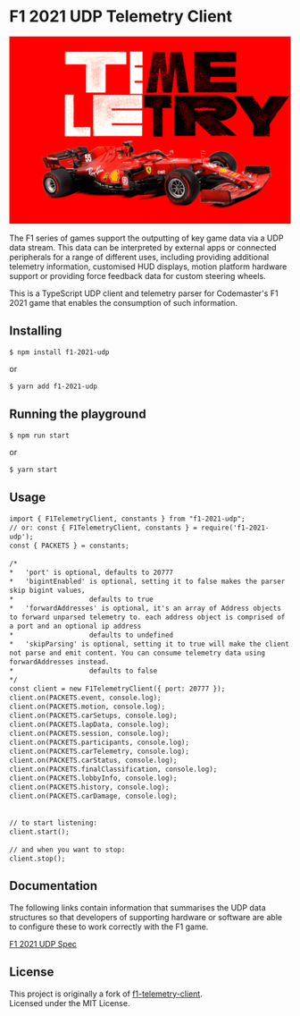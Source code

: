 # F1 2021 UDP Telemetry Client

![](/logo.png)

The F1 series of games support the outputting of key game data via a UDP data stream. This data can be interpreted by external apps or connected peripherals for a range of different uses, including providing additional telemetry information, customised HUD displays, motion platform hardware support or providing force feedback data for custom steering wheels.

This is a TypeScript UDP client and telemetry parser for Codemaster's F1 2021 game that enables the consumption of such information.

## Installing

```
$ npm install f1-2021-udp
```

or

```
$ yarn add f1-2021-udp
```

## Running the playground

```
$ npm run start
```

or

```
$ yarn start
```

## Usage

```
import { F1TelemetryClient, constants } from "f1-2021-udp";
// or: const { F1TelemetryClient, constants } = require('f1-2021-udp');
const { PACKETS } = constants;

/*
*   'port' is optional, defaults to 20777
*   'bigintEnabled' is optional, setting it to false makes the parser skip bigint values,
*                   defaults to true
*   'forwardAddresses' is optional, it's an array of Address objects to forward unparsed telemetry to. each address object is comprised of a port and an optional ip address
*                   defaults to undefined
*   'skipParsing' is optional, setting it to true will make the client not parse and emit content. You can consume telemetry data using forwardAddresses instead.
*                   defaults to false
*/
const client = new F1TelemetryClient({ port: 20777 });
client.on(PACKETS.event, console.log);
client.on(PACKETS.motion, console.log);
client.on(PACKETS.carSetups, console.log);
client.on(PACKETS.lapData, console.log);
client.on(PACKETS.session, console.log);
client.on(PACKETS.participants, console.log);
client.on(PACKETS.carTelemetry, console.log);
client.on(PACKETS.carStatus, console.log);
client.on(PACKETS.finalClassification, console.log);
client.on(PACKETS.lobbyInfo, console.log);
client.on(PACKETS.history, console.log);
client.on(PACKETS.carDamage, console.log);


// to start listening:
client.start();

// and when you want to stop:
client.stop();
```

## Documentation

The following links contain information that summarises the UDP data structures so that developers of supporting hardware or software are able to configure these to work correctly with the F1 game.

[F1 2021 UDP Spec](https://forums.codemasters.com/topic/80231-f1-2021-udp-specification/)  

## License

This project is originally a fork of [f1-telemetry-client](https://github.com/racehub-io/f1-telemetry-client).  
Licensed under the MIT License.
